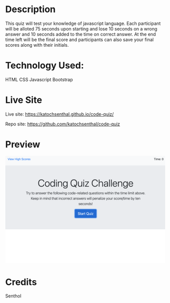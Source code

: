 # Description

This quiz will test your knowledge of javascript language. Each participant will be alloted 75 seconds upon starting and lose 10 seconds on a wrong answer and 10 seconds added to the time on correct answer. At the end time left will be the final score and participants can also save your final scores along with their initials.

# Technology Used:

HTML
CSS
Javascript
Bootstrap

# Live Site

Live site: https://katochsenthal.github.io/code-quiz/

Repo site: https://github.com/katochsenthal/code-quiz

# Preview

![Alt text](assets/images/1.png)

# Credits

Senthol
